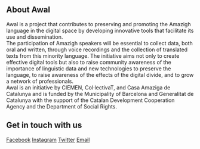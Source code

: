 ## About Awal

Awal is a project that contributes to preserving and promoting the Amazigh language in the digital space by developing innovative tools that facilitate its use and dissemination.<br/>
The participation of Amazigh speakers will be essential to collect data, both oral and written, through voice recordings and the collection of translated texts from this minority language. The initiative aims not only to create effective digital tools but also to raise community awareness of the importance of linguistic data and new technologies to preserve the language, to raise awareness of the effects of the digital divide, and to grow a network of professionals.<br/>
Awal is an initiative by CIEMEN, Col·lectivaT, and Casa Amaziga de Catalunya and is funded by the Municipality of Barcelona and Generalitat de Catalunya with the support of the Catalan Development Cooperation Agency and the Department of Social Rights.<br/>

## Get in touch with us

[Facebook](https://www.facebook.com/aawaldigital)
[Instagram](https://www.instagram.com/awaldigital/)
[Twitter](https://twitter.com/Awaldigital)
[Email](mailto:awal@collectivat.cat)

